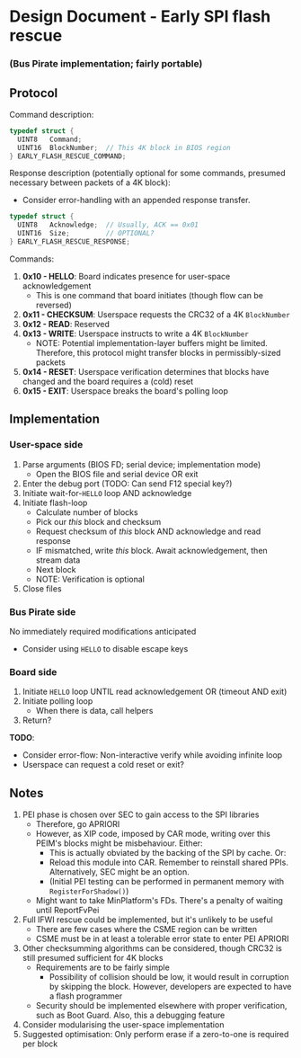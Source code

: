 # Design Document - Early SPI flash rescue
### (Bus Pirate implementation; fairly portable)
## Protocol
Command description:
```c
typedef struct {
  UINT8   Command;
  UINT16  BlockNumber;  // This 4K block in BIOS region
} EARLY_FLASH_RESCUE_COMMAND;
```

Response description (potentially optional for some commands, presumed necessary between packets of a 4K block):
- Consider error-handling with an appended response transfer.
```c
typedef struct {
  UINT8   Acknowledge;  // Usually, ACK == 0x01
  UINT16  Size;         // OPTIONAL?
} EARLY_FLASH_RESCUE_RESPONSE;
```

Commands:
1. **0x10 - HELLO**: Board indicates presence for user-space acknowledgement
    - This is one command that board initiates (though flow can be reversed)
2. **0x11 - CHECKSUM**: Userspace requests the CRC32 of a 4K `BlockNumber`
2. **0x12 - READ**: Reserved
3. **0x13 - WRITE**: Userspace instructs to write a 4K `BlockNumber`
    - NOTE: Potential implementation-layer buffers might be limited. Therefore, this protocol might transfer blocks in permissibly-sized packets
4. **0x14 - RESET**: Userspace verification determines that blocks have changed and the board requires a (cold) reset
4. **0x15 - EXIT**: Userspace breaks the board's polling loop


## Implementation
### User-space side
1. Parse arguments (BIOS FD; serial device; implementation mode)
    - Open the BIOS file and serial device OR exit
2. Enter the debug port (TODO: Can send F12 special key?)
3. Initiate wait-for-`HELLO` loop AND acknowledge
4. Initiate flash-loop
    - Calculate number of blocks
    - Pick our *this* block and checksum
    - Request checksum of *this* block AND acknowledge and read response
    - IF mismatched, write *this* block. Await acknowledgement, then stream data
    - Next block
    - NOTE: Verification is optional
5. Close files

### Bus Pirate side
No immediately required modifications anticipated
- Consider using `HELLO` to disable escape keys

### Board side
1. Initiate `HELLO` loop UNTIL read acknowledgement OR (timeout AND exit)
2. Initiate polling loop
    - When there is data, call helpers
3. Return?

**TODO**:
- Consider error-flow: Non-interactive verify while avoiding infinite loop
- Userspace can request a cold reset or exit?


## Notes
1. PEI phase is chosen over SEC to gain access to the SPI libraries
    - Therefore, go APRIORI
    - However, as XIP code, imposed by CAR mode, writing over this PEIM's blocks might be misbehaviour. Either:
      - This is actually obviated by the backing of the SPI by cache. Or:
      - Reload this module into CAR. Remember to reinstall shared PPIs. Alternatively, SEC might be an option.
      - (Initial PEI testing can be performed in permanent memory with `RegisterForShadow()`)
    - Might want to take MinPlatform's FDs. There's a penalty of waiting until ReportFvPei
2. Full IFWI rescue could be implemented, but it's unlikely to be useful
    - There are few cases where the CSME region can be written
    - CSME must be in at least a tolerable error state to enter PEI APRIORI
3. Other checksumming algorithms can be considered, though CRC32 is still presumed sufficient for 4K blocks
    - Requirements are to be fairly simple
      - Possibility of collision should be low, it would result in corruption by skipping the block. However, developers are expected to have a flash programmer
    - Security should be implemented elsewhere with proper verification, such as Boot Guard. Also, this a debugging feature
4. Consider modularising the user-space implementation
5. Suggested optimisation: Only perform erase if a zero-to-one is required per block
